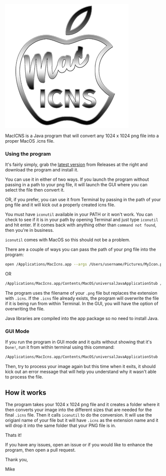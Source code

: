![Logo](./img/Logo.png)

MacICNS is a Java program that will convert any 1024 x 1024 png file into a proper MacOS .icns file.

### Using the program

It's fairly simply, grab the [latest version](https://github.com/EasyG0ing1/MacIcns/releases/latest) from Releases at the right and download the program and install it.

You can use it in either of two ways. If you launch the program without passing in a path to your png file, it will launch the GUI where you can select the file then convert it.

OR, if you prefer, you can use it from Terminal by passing in the path of your png file and it will kick out a properly created icns file.

You must have `iconutil` available in your PATH or it won't work. You can check to see if it is in your path by opening Terminal and just type `iconutil` and hit enter. If it comes back with anything other than `command not found`, then you're in business.

`iconutil` comes with MacOS so this should not be a problem.

There are a couple of ways you can pass the path of your png file into the program:
```bash
open /Applications/MacIcns.app --args /Users/username/Pictures/MyIcon.png
```
OR
```Bash
/Applications/MacIcns.app/Contents/MacOS/universalJavaApplicationStub /Users/username/Pictures/MyIcon.png
```

The program uses the filename of your `.png` file but replaces the extension with `.icns`. If the `.icns` file already exists, the program will overwrite the file if it is being run from within Terminal. In the GUI, you will have the option of overwriting the file.

Java libraries are compiled into the app package so no need to install Java.

### GUI Mode
If you run the program in GUI mode and it quits without showing that it's `Done!`, run it from within terminal using this command:
```Bash
/Applications/MacIcns.app/Contents/MacOS/universalJavaApplicationStub
```
Then, try to process your image again but this time when it exits, it should kick out an error message that will help you understand why it wasn't able to process the file.

## How it works

The program takes your 1024 x 1024 png file and it creates a folder where it then converts your image into the different sizes that are needed for the final `.icns` file. Then it calls `iconutil` to do the conversion. It will use the origianl name of your file but it will have `.icns` as the extension name and it will drop it into the same folder that your PNG file is in.

Thats it!

If you have any issues, open an issue or if you would like to enhance the program, then open a pull request.

Thank you,

Mike
